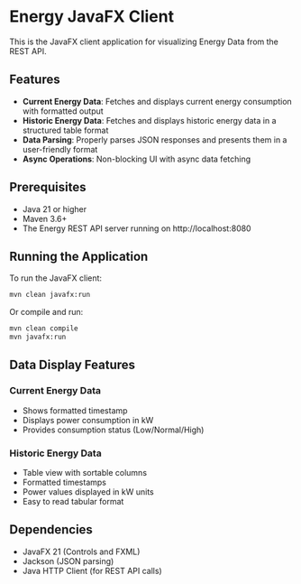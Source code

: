 # Energy JavaFX Client

This is the JavaFX client application for visualizing Energy Data from the REST API.

## Features

- **Current Energy Data**: Fetches and displays current energy consumption with formatted output
- **Historic Energy Data**: Fetches and displays historic energy data in a structured table format
- **Data Parsing**: Properly parses JSON responses and presents them in a user-friendly format
- **Async Operations**: Non-blocking UI with async data fetching

## Prerequisites

- Java 21 or higher
- Maven 3.6+
- The Energy REST API server running on http://localhost:8080

## Running the Application

To run the JavaFX client:

```bash
mvn clean javafx:run
```

Or compile and run:

```bash
mvn clean compile
mvn javafx:run
```

## Data Display Features

### Current Energy Data
- Shows formatted timestamp
- Displays power consumption in kW
- Provides consumption status (Low/Normal/High)

### Historic Energy Data
- Table view with sortable columns
- Formatted timestamps
- Power values displayed in kW units
- Easy to read tabular format

## Dependencies

- JavaFX 21 (Controls and FXML)
- Jackson (JSON parsing)
- Java HTTP Client (for REST API calls) 